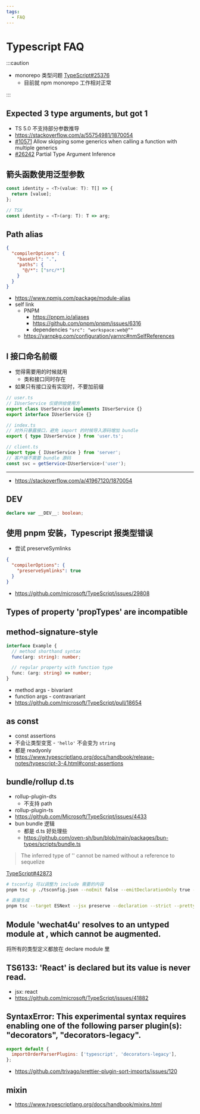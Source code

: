 ```yaml
---
tags:
  - FAQ
---
```


# Typescript FAQ

:::caution

- monorepo 类型问题 [TypeScript#25376](https://github.com/microsoft/TypeScript/issues/25376)
  - 目前就 npm monorepo 工作相对正常

:::

## Expected 3 type arguments, but got 1

- TS 5.0 不支持部分参数推导
- https://stackoverflow.com/a/55754981/1870054
- [#10571](https://github.com/Microsoft/TypeScript/issues/10571)
  Allow skipping some generics when calling a function with multiple generics
- [#26242](https://github.com/Microsoft/TypeScript/issues/26242)
  Partial Type Argument Inference

## 箭头函数使用泛型参数

```ts
const identity = <T>(value: T): T[] => {
  return [value];
};

// TSX
const identity = <T>(arg: T): T => arg;
```

## Path alias

```json
{
  "compilerOptions": {
    "baseUrl": ".",
    "paths": {
      "@/*": ["src/*"]
    }
  }
}
```

- https://www.npmjs.com/package/module-alias
- self link
  - PNPM
    - https://pnpm.io/aliases
    - https://github.com/pnpm/pnpm/issues/6316
    - dependencies `"src": "workspace:web@^"`
  - https://yarnpkg.com/configuration/yarnrc#nmSelfReferences

## I 接口命名前缀

- 觉得需要用的时候就用
  - 类和接口同时存在
- 如果只有接口没有实现时，不要加前缀

```ts
// user.ts
// IUserService 仅提供给使用方
export class UserService implements IUserService {}
export interface IUserService {}

// index.ts
// 对外只暴露接口，避免 import 的时候导入源码增加 bundle
export { type IUserService } from 'user.ts';

// client.ts
import type { IUserService } from 'server';
// 客户端不需要 bundle 源码
const svc = getService<IUserService>('user');
```

---

- https://stackoverflow.com/a/41967120/1870054

## DEV

```ts title="types.d.ts"
declare var __DEV__: boolean;
```

## 使用 pnpm 安装，Typescript 报类型错误

- 尝试 preserveSymlinks

```json
{
  "compilerOptions": {
    "preserveSymlinks": true
  }
}
```

- https://github.com/microsoft/TypeScript/issues/29808

## Types of property 'propTypes' are incompatible

## method-signature-style

```ts
interface Example {
  // method shorthand syntax
  func(arg: string): number;

  // regular property with function type
  func: (arg: string) => number;
}
```

- method args - bivariant
- function args - contravariant
- https://github.com/microsoft/TypeScript/pull/18654

## as const

- const assertions
- 不会让类型变宽 - `'hello'` 不会变为 `string`
- 都是 readyonly
- https://www.typescriptlang.org/docs/handbook/release-notes/typescript-3-4.html#const-assertions

## bundle/rollup d.ts

- rollup-plugin-dts
  - 不支持 path
- rollup-plugin-ts
- https://github.com/Microsoft/TypeScript/issues/4433
- bun bundle 逻辑
  - 都是 d.ts 好处理些
  - https://github.com/oven-sh/bun/blob/main/packages/bun-types/scripts/bundle.ts

> The inferred type of '' cannot be named without a reference to sequelize

[TypeScript#42873](https://github.com/microsoft/TypeScript/issues/42873)

```bash
# tsconfig 可以调整为 include 需要的内容
pnpm tsc -p ./tsconfig.json --noEmit false --emitDeclarationOnly true --declaration true --outDir ./dist/types

# 直接生成
pnpm tsc --target ESNext --jsx preserve --declaration --strict --pretty --out ./dist/server.js --module system --moduleResolution node --emitDeclarationOnly ./src/server/routers/_app.ts
```

## Module 'wechat4u' resolves to an untyped module at , which cannot be augmented.

将所有的类型定义都放在 declare module 里

## TS6133: 'React' is declared but its value is never read.

- jsx: react
- https://github.com/microsoft/TypeScript/issues/41882

## SyntaxError: This experimental syntax requires enabling one of the following parser plugin(s): "decorators", "decorators-legacy".

```js
export default {
  importOrderParserPlugins: ['typescript', 'decorators-legacy'],
};
```

- https://github.com/trivago/prettier-plugin-sort-imports/issues/120

## mixin

- https://www.typescriptlang.org/docs/handbook/mixins.html

